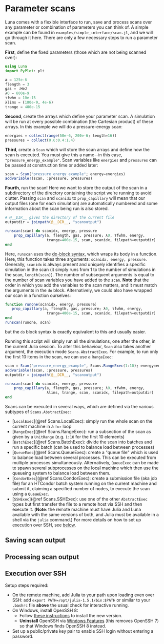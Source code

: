 # Parameter scans
Luna comes with a flexible interface to run, save and process scans over any parameter or combination of parameters you can think of. A simple example can be found in `examples/simple_interface/scan.jl`, and we will go through it here. There are only a few necessary steps to run a parameter scan.

**First**, define the fixed parameters (those which are not being scanned over):
```julia
using Luna
import PyPlot: plt

a = 125e-6
flength = 3
gas = :HeJ
λ0 = 800e-9
τfwhm = 10e-15
λlims = (100e-9, 4e-6)
trange = 400e-15
```

**Second**, create the arrays which define your parameter scan. A simulation will be run at every possible combination (the Cartesian product) of these arrays. In this example we will do a pressure-energy scan:
```julia
energies = collect(range(50e-6, 200e-6; length=16))
pressures = collect(0.6:0.4:1.4)
```

**Third**, create a `Scan` which will store the scan arrays and define how the scan is executed. You must give this a name--in this case, `"pressure_energy_example"`. Scan variables like `energies` and `pressures` can be passed at construction time or added later:
```julia
scan = Scan("pressure_energy_example"; energy=energies)
addvariable!(scan, :pressure, pressures)
```

**Fourth**, run the scan! Here we want to store the output of the scan in a subdirectory of the directory containing the script we're running to avoid clutter. Passing `scan` and `scanidx` to `prop_capillary` will mean that our output files (one for each simulation) are automatically numbered and some information about the scan being run is also stored.
```julia
# @__DIR__ gives the directory of the current file
outputdir = joinpath(@__DIR__, "scanoutput")

runscan(scan) do scanidx, energy, pressure
    prop_capillary(a, flength, gas, pressure; λ0, τfwhm, energy,
                   trange=400e-15, scan, scanidx, filepath=outputdir)
end
```
Here, `runscan` uses the [do-block syntax](https://docs.julialang.org/en/v1/manual/functions/#Do-Block-Syntax-for-Function-Arguments), which wraps its body in a function. Here, this function takes three arguments: `scanidx, energy, pressure`. Generally, `scanidx` is always present and uniquely identifies a specific simulation in the scan (it simply runs from 1 to the number of simulations in the scan, `length(scan)`). The number of subsequent arguments is equal to the number of scan variables you have added to the `scan`. **Note** that the order in which you add the variables to the scan matters, and it must match the arguments in the `do` block. Alternatively, we could also have wrapped our scan in a function ourselves:
```julia
function runone(scanidx, energy, pressure)
   prop_capillary(a, flength, gas, pressure; λ0, τfwhm, energy,
                   trange=400e-15, scan, scanidx, filepath=outputdir)
end
runscan(runone, scan)
```
but the `do` block syntax is exactly equivalent to this and usually easier.

Running this script will simply run all the simulations, one after the other, in the current Julia session. To alter this behaviour, `Scan` also takes another argument, the execution mode `Scans.AbstractExec`. For example, to run only the first 10 items in the scan, we can use a `RangeExec`:
```julia
scan = Scan("pressure_energy_example", Scans.RangeExec(1:10); energy=energies) # note the second argument here
addvariable!(scan, :pressure, pressures)
outputdir = joinpath(@__DIR__, "scanoutput")

runscan(scan) do scanidx, energy, pressure
    prop_capillary(a, flength, gas, pressure; λ0, τfwhm, energy,
                   λlims, trange, scan, scanidx, filepath=outputdir)
end
```

Scans can be executed in several ways, which are defined via the various subtypes of `Scans.AbstractExec`:
- [`LocalExec`](@ref Scans.LocalExec): simply run the whole scan on the current machine in a `for` loop
- [`RangeExec`](@ref Scans.RangeExec): run a subsection of the scan as given by a `UnitRange` (e.g. `1:10` for the first 10 elements)
- [`BatchExec`](@ref Scans.BatchExec): divide the scan into batches and run a specific batch (can be used to balance load between processes)
- [`QueueExec`](@ref Scans.QueueExec): create a "queue file" which is used to balance load between several processes. This can be executed from multiple processes simultaneously. Alternatively, `QueueExec` can be made to spawn several subprocesses on the local machine which then use the queueing system to balance load between them.
- [`CondorExec`](@ref Scans.CondorExec): create a submission file (aka job file) for an HTCondor batch system running on the current machine and submit it, claiming a specified number of nodes, to execute the scan using a `QueueExec`.
- [`SSHExec`](@ref Scans.SSHExec): use one of the other `AbstractExec` types but first transfer the file to a remote host via SSH and then execute it. (**Note**: the remote machine must have Julia and Luna available with the same versions of both, and Julia must be available in a shell via the `julia` command.) For more details on how to set up execution over SSH, see [below](#execution-over-ssh).

## Saving scan output

## Processing scan output

## Execution over SSH
Setup steps required:
- On the remote machine, add Julia to your path upon loading even over SSH: add `export PATH=/opt/julia-1.5.1/bin:$PATH` or similar to your `.bashrc` file **above** the usual check for interactive running.
- On Windows, install OpenSSH 8:
   - Follow [these instructions]( https://github.com/PowerShell/Win32-OpenSSH/wiki/Install-Win32-OpenSSH) to install the new version.
   - **Uninstall** OpenSSH via [Windows Features](https://docs.microsoft.com/en-us/windows-server/administration/openssh/openssh_install_firstuse) (this removes OpenSSH 7) so that Windows finds OpenSSH 8 instead.
- Set up a public/private key pair to enable SSH login without entering a password.